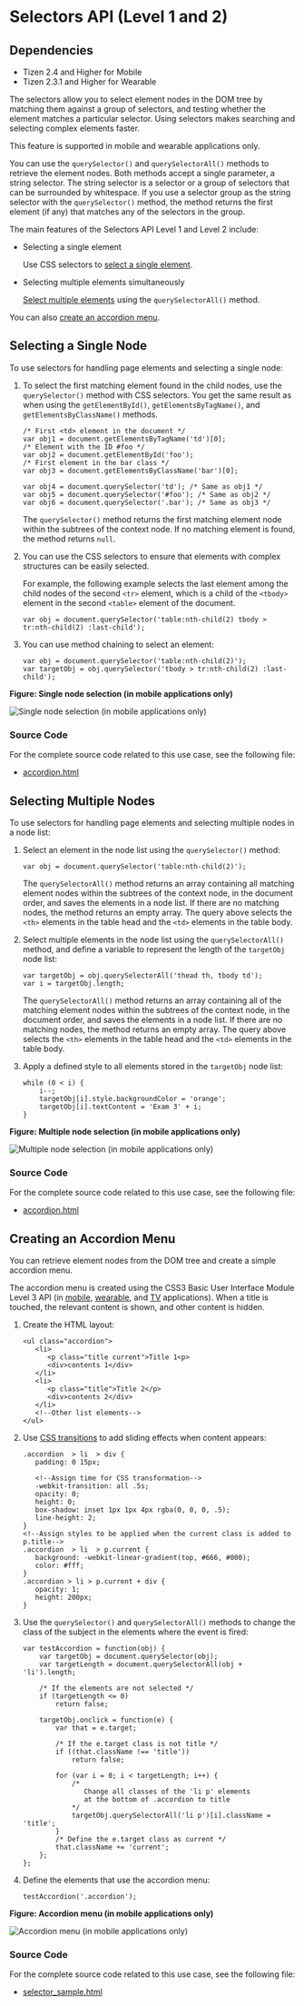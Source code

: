 # Selectors API (Level 1 and 2)

## Dependencies

- Tizen 2.4 and Higher for Mobile
- Tizen 2.3.1 and Higher for Wearable

The selectors allow you to select element nodes in the DOM tree by matching them against a group of selectors, and testing whether the element matches a particular selector. Using selectors makes searching and selecting complex elements faster.

This feature is supported in mobile and wearable applications only.

You can use the `querySelector()` and `querySelectorAll()` methods to retrieve the element nodes. Both methods accept a single parameter, a string selector. The string selector is a selector or a group of selectors that can be surrounded by whitespace. If you use a selector group as the string selector with the `querySelector()` method, the method returns the first element (if any) that matches any of the selectors in the group.

The main features of the Selectors API Level 1 and Level 2 include:

- Selecting a single element

  Use CSS selectors to [select a single element](./w3c/ui/selector-w.md#single).

- Selecting multiple elements simultaneously

  [Select multiple elements](./w3c/ui/selector-w.md#multi) using the `querySelectorAll()` method.

You can also [create an accordion menu](./w3c/ui/selector-w.md#create).

## Selecting a Single Node

To use selectors for handling page elements and selecting a single node:

1. To select the first matching element found in the child nodes, use the `querySelector()` method with CSS selectors. You get the same result as when using the `getElementById()`, `getElementsByTagName()`, and `getElementsByClassName()` methods.

   ```
   /* First <td> element in the document */
   var obj1 = document.getElementsByTagName('td')[0];
   /* Element with the ID #foo */
   var obj2 = document.getElementById('foo');
   /* First element in the bar class */
   var obj3 = document.getElementsByClassName('bar')[0];

   var obj4 = document.querySelector('td'); /* Same as obj1 */
   var obj5 = document.querySelector('#foo'); /* Same as obj2 */
   var obj6 = document.querySelector('.bar'); /* Same as obj3 */
   ```

   The `querySelector()` method returns the first matching element node within the subtrees of the context node. If no matching element is found, the method returns `null`.

2. You can use the CSS selectors to ensure that elements with complex structures can be easily selected.  

   For example, the following example selects the last element among the child nodes of the second `<tr>` element, which is a child of the `<tbody>` element in the second `<table>` element of the document.

   ```
   var obj = document.querySelector('table:nth-child(2) tbody > tr:nth-child(2) :last-child');
   ```

3. You can use method chaining to select an element:

   ```
   var obj = document.querySelector('table:nth-child(2)');
   var targetObj = obj.querySelector('tbody > tr:nth-child(2) :last-child');
   ```

**Figure: Single node selection (in mobile applications only)**

![Single node selection (in mobile applications only)](./media/single_node_selection.png)

### Source Code

For the complete source code related to this use case, see the following file:

- [accordion.html](http://download.tizen.org/misc/examples/w3c_html5/dom_forms_and_styles/selectors_api)

## Selecting Multiple Nodes

To use selectors for handling page elements and selecting multiple nodes in a node list:

1. Select an element in the node list using the `querySelector()` method:

   ```
   var obj = document.querySelector('table:nth-child(2)');
   ```

   The `querySelectorAll()` method returns an array containing all matching element nodes within the subtrees of the context node, in the document order, and saves the elements in a node list. If there are no matching nodes, the method returns an empty array. The query above selects the `<th>` elements in the table head and the `<td>` elements in the table body.

2. Select multiple elements in the node list using the `querySelectorAll()` method, and define a variable to represent the length of the `targetObj` node list:

   ```
   var targetObj = obj.querySelectorAll('thead th, tbody td');
   var i = targetObj.length;
   ```

   The `querySelectorAll()` method returns an array containing all of the matching element nodes within the subtrees of the context node, in the document order, and saves the elements in a node list. If there are no matching nodes, the method returns an empty array. The query above selects the `<th>` elements in the table head and the `<td>` elements in the table body. 

3. Apply a defined style to all elements stored in the `targetObj` node list:

   ```
   while (0 < i) {
       i--;
       targetObj[i].style.backgroundColor = 'orange';
       targetObj[i].textContent = 'Exam 3' + i;
   }
   ```

**Figure: Multiple node selection (in mobile applications only)**

![Multiple node selection (in mobile applications only)](./media/multi_node_selection.png)

### Source Code

For the complete source code related to this use case, see the following file:

- [accordion.html](http://download.tizen.org/misc/examples/w3c_html5/dom_forms_and_styles/selectors_api)

## Creating an Accordion Menu

You can retrieve element nodes from the DOM tree and create a simple accordion menu.

The accordion menu is created using the CSS3 Basic User Interface Module Level 3 API (in [mobile](../../../../../org.tizen.web.apireference/html/w3c_api/w3c_api_m.html#basicui), [wearable](../../../../../org.tizen.web.apireference/html/w3c_api/w3c_api_w.html#basicui), and [TV](../../../../../org.tizen.web.apireference/html/w3c_api/w3c_api_tv.html#basicui) applications). When a title is touched, the relevant content is shown, and other content is hidden.

1. Create the HTML layout:

   ```
   <ul class="accordion">
      <li>
         <p class="title current">Title 1<p>
         <div>contents 1</div>
      </li>
      <li>
         <p class="title">Title 2</p>
         <div>contents 2</div>
      </li>
      <!--Other list elements-->
   </ul>
   ```

2. Use [CSS transitions](./w3c/ui/transition-w.md) to add sliding effects when content appears:

   ```
   .accordion  > li  > div {
      padding: 0 15px;

      <!--Assign time for CSS transformation-->
      -webkit-transition: all .5s;
      opacity: 0;
      height: 0;
      box-shadow: inset 1px 1px 4px rgba(0, 0, 0, .5);
      line-height: 2;
   }
   <!--Assign styles to be applied when the current class is added to p.title-->
   .accordion  > li  > p.current {
      background: -webkit-linear-gradient(top, #666, #000);
      color: #fff;
   }
   .accordion > li > p.current + div {
      opacity: 1;
      height: 200px;
   }
   ```

3. Use the `querySelector()` and `querySelectorAll()` methods to change the class of the subject in the elements where the event is fired:

   ```
   var testAccordion = function(obj) {
       var targetObj = document.querySelector(obj);
       var targetLength = document.querySelectorAll(obj + 'li').length;

       /* If the elements are not selected */
       if (targetLength <= 0)
           return false;

       targetObj.onclick = function(e) {
           var that = e.target;

           /* If the e.target class is not title */
           if ((that.className !== 'title'))
               return false;

           for (var i = 0; i < targetLength; i++) {
               /*
                  Change all classes of the 'li p' elements
                  at the bottom of .accordion to title
               */
               targetObj.querySelectorAll('li p')[i].className = 'title';
           }
           /* Define the e.target class as current */
           that.className += 'current';
       };
   };
   ```

4. Define the elements that use the accordion menu:

   ```
   testAccordion('.accordion');
   ```

**Figure: Accordion menu (in mobile applications only)**

![Accordion menu (in mobile applications only)](./media/accordion_menu.png)

### Source Code

For the complete source code related to this use case, see the following file:

- [selector_sample.html](http://download.tizen.org/misc/examples/w3c_html5/dom_forms_and_styles/selectors_api)